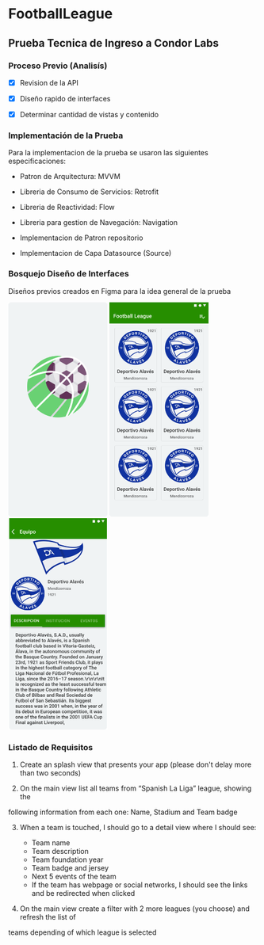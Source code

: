 # FootballLeague

## Prueba Tecnica de Ingreso a Condor Labs

### Proceso Previo (Analisís)

- [x] Revision de la API

- [x] Diseño rapido de interfaces

- [x] Determinar cantidad de vistas y contenido

### Implementación de la Prueba

Para la implementacion de la prueba se usaron las siguientes especificaciones:

- Patron de Arquitectura: MVVM

- Libreria de Consumo de Servicios: Retrofit

- Libreria de Reactividad: Flow

- Libreria para gestion de Navegación: Navigation

- Implementacion de Patron repositorio

- Implementacion de Capa Datasource (Source)

### Bosquejo Diseño de Interfaces

Diseños previos creados en Figma para la idea general de la prueba

<img src="assets/Splash.png" alt="drawing" width="200"/>

<img src="assets/Home.png" alt="drawing" width="200"/>

<img src="assets/Detalle.png" alt="drawing" width="200"/>

### Listado de Requisitos

1. Create an splash view that presents your app (please don't delay more than two seconds)

2. On the main view list all teams from ​“Spanish La Liga” ​league, showing the

following information from each one: Name, Stadium and Team badge

3. When a team is touched, I should go to a detail view where I should see:
    - Team name
    - Team description
    - Team foundation year
    - Team badge and jersey
    - Next 5 events of the team
    - If the team has webpage or social networks, I should see the links and be
      redirected when clicked

4. On the main view create a filter with 2 more leagues (you choose) and refresh the list of


teams depending of which league is selected



